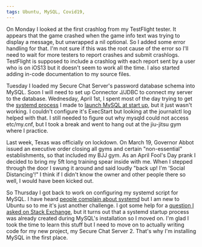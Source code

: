 ```yaml
---
tags: Ubuntu, MySQL, Covid19,
---
```

On Monday I looked at the first crashlog from my TestFlight tester. It appears that the game crashed when the game info text was trying to display a message, but unwrapped a nil optional.  So I added some error handling for that. I'm not sure if this was the root cause of the error so I'll need to wait for more testers to report crashes and submit crashlogs. TestFlight is supposed to include a crashlog with each report sent by a user who is on iOS13 but it doesn't seem to work all the time. I also started adding in-code documentation to my source files.

Tuesday I loaded my Secure Chat Server's password database schema into MySQL. Soon I will need to set up Connector J/JDBC to connect my server to the database. Wednesday, April 1st, I spent most of the day trying to get the [systemd process][what is systemd] I made to [launch MySQL at start up][guide I followed], but it just wasn't working. I couldn't configure it's ExecStart but looking at the journalctl log helped with that. I still needed to figure out why mysqld could not access etc/my.cnf, but I took a break and went to hang out at the jiu-jitsu gym where I practice.

Last week, Texas was officially on lockdown. On March 19, Governor Abbot issued an executive order closing all gyms and certain "non-essential" establishments, so that included my BJJ gym. As an April Fool's Day prank I decided to bring my 5ft long training spear inside with me. When I stepped through the door I swung it around and said loudly "back up! I'm 'Social Distancing'!" I think if I didn't know the owner and other people there so well, I would have been kicked out.

So Thursday I got back to work on configuring my systemd script for MySQL. I have heard [people complain about systemd][controversial] but I am new to Ubuntu so to me it's just another challenge. I got some help for a [question I asked on Stack Exchange][my question], but it turns out that a systemd startup process was already created during MySQL's installation so I moved on. I'm glad I took the time to learn this stuff but I need to move on to actually writing code for my new project, my Secure Chat Server 2. That's why I'm installing MySQL in the first place.

[my question]: https://askubuntu.com/questions/1222156/how-do-i-create-systemd-service-unit-configuration-file-for-mysql-server "Me on askubuntu.com"
[guide I followed]:https://dev.mysql.com/doc/mysql-secure-deployment-guide/5.7/en/secure-deployment-post-install.html#secure-deployment-systemd-startup "MySQL official docs"
[controversial]:https://www.linux.com/training-tutorials/understanding-and-using-systemd/ "The Controversy"
[what is systemd]:https://www.digitalocean.com/community/tutorials/understanding-systemd-units-and-unit-files "What is systemd?"
